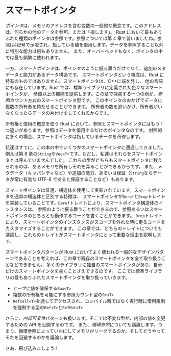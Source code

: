 <!--
# Smart Pointers
-->

# スマートポインタ

<!--
A *pointer* is a general concept for a variable that contains an address in
memory. This address refers to, or “points at,” some other data. The most
common kind of pointer in Rust is a reference, which you learned about in
Chapter 4. References are indicated by the `&` symbol and borrow the value they
point to. They don’t have any special capabilities other than referring to
data. Also, they don’t have any overhead and are the kind of pointer we use
most often.
-->

*ポインタ*は、メモリのアドレスを含む変数の一般的な概念です。このアドレスは、何らかの他のデータを参照、または「指します」。
Rust において最もありふれた種類のポインタは参照です。参照については第 4 章で習いましたね。参照は`&`記号で示唆され、指している値を借用します。データを参照すること以外に特別な能力は何もありません。
また、オーバーヘッドもなく、ポインタの中では最も頻繁に使われます。

<!--
*Smart pointers*, on the other hand, are data structures that not only act like
a pointer but also have additional metadata and capabilities. The concept of
smart pointers isn’t unique to Rust: smart pointers originated in C++ and exist
in other languages as well. In Rust, the different smart pointers defined in
the standard library provide functionality beyond that provided by references.
One example that we’ll explore in this chapter is the *reference counting*
smart pointer type. This pointer enables you to have multiple owners of data by
keeping track of the number of owners and, when no owners remain, cleaning up
the data.
-->

一方、*スマートポインタ*は、ポインタのように振る舞うだけでなく、追加のメタデータと能力があるデータ構造です。
スマートポインタという概念は、Rust に特有のものではありません。スマートポインタは、C++に端を発し、
他の言語にも存在しています。Rust では、標準ライブラリに定義された色々なスマートポインタが、
参照以上の機能を提供します。この章で探究する一つの例が、*参照カウント*方式のスマートポインタ型です。
このポインタのおかげでデータに複数の所有者を持たせることができます。
所有者の数を追いかけ、所有者がいなくなったらデータの片付けをしてくれるからです。

<!--
In Rust, which uses the concept of ownership and borrowing, an additional
difference between references and smart pointers is that references are
pointers that only borrow data; in contrast, in many cases, smart pointers
*own* the data they point to.
-->

所有権と借用の概念を使う Rust において、参照とスマートポインタにはもう 1 つ違いがあります。参照はデータを借用するだけのポインタなのです。
対照的に多くの場合、スマートポインタは指しているデータを*所有*します。

<!--
We’ve already encountered a few smart pointers in this book, such as `String`
and `Vec<T>` in Chapter 8, although we didn’t call them smart pointers at the
time. Both these types count as smart pointers because they own some memory and
allow you to manipulate it. They also have metadata (such as their capacity)
and extra capabilities or guarantees (such as with `String` ensuring its data
will always be valid UTF-8).
-->

私達はすでに、この本の中でいくつかのスマートポインタに遭遇してきました。例えば第 8 章の`String`や`Vec<T>`です。ただし、私達はそれらをスマートポインタとは呼んでいませんでした。
これらの型がどちらもスマートポインタに数えられるのは、あるメモリを所有しそれを弄ることができるからです。
また、メタデータ（キャパシティなど）や追加の能力、あるいは保証（`String`ならデータが常に有効な UTF-8 であると保証することなど）もあります。

<!--
Smart pointers are usually implemented using structs. The characteristic that
distinguishes a smart pointer from an ordinary struct is that smart pointers
implement the `Deref` and `Drop` traits. The `Deref` trait allows an instance
of the smart pointer struct to behave like a reference so you can write code
that works with either references or smart pointers. The `Drop` trait allows
you to customize the code that is run when an instance of the smart pointer
goes out of scope. In this chapter, we’ll discuss both traits and demonstrate
why they’re important to smart pointers.
-->

スマートポインタは普通、構造体を使用して実装されています。スマートポインタを通常の構造体と区別する特徴は、
スマートポインタが`Deref`と`Drop`トレイトを実装していることです。`Deref`トレイトにより、スマートポインタ構造体のインスタンスは、
参照のように振る舞うことができるので、参照あるいはスマートポインタのどちらとも動作するコードを書くことができます。
`Drop`トレイトにより、スマートポインタのインスタンスがスコープを外れた時に走るコードをカスタマイズすることができます。
この章では、どちらのトレイトについても議論し、これらのトレイトがスマートポインタにとって重要な理由を説明します。

<!--
Given that the smart pointer pattern is a general design pattern used
frequently in Rust, this chapter won’t cover every existing smart pointer. Many
libraries have their own smart pointers, and you can even write your own. We’ll
cover the most common smart pointers in the standard library:
-->

スマートポインタパターンが Rust においてよく使われる一般的なデザインパターンであることを考えれば、この章で既存のスマートポインタを全て取り扱うことなどできません。
多くのライブラリに独自のスマートポインタがあり、自分だけのスマートポインタを書くことさえできるのです。
ここでは標準ライブラリの最もありふれたスマートポインタを取り扱っていきます。

<!--
* `Box<T>` for allocating values on the heap
* `Rc<T>`, a reference counting type that enables multiple ownership
* `Ref<T>` and `RefMut<T>`, accessed through `RefCell<T>`, a type that enforces
the borrowing rules at runtime instead of compile time
-->

* ヒープに値を確保する`Box<T>`
* 複数の所有権を可能にする参照カウント型の`Rc<T>`
* `RefCell<T>`を通してアクセスされ、コンパイル時ではなく実行時に借用規則を強制する型の`Ref<T>`と`RefMut<T>`

<!--
In addition, we’ll cover the *interior mutability* pattern where an immutable
type exposes an API for mutating an interior value. We’ll also discuss
*reference cycles*: how they can leak memory and how to prevent them.
-->

さらに、*内部可変性*パターンも扱います。そこでは不変な型が、内部の値を変更するための API を公開するのです。
また、*循環参照*についても議論します。つまり、循環参照によっていかにしてメモリがリークするのか、そしてどうやってそれを回避するのかを議論します。

<!--
Let’s dive in!
-->

さあ、飛び込みましょう！
